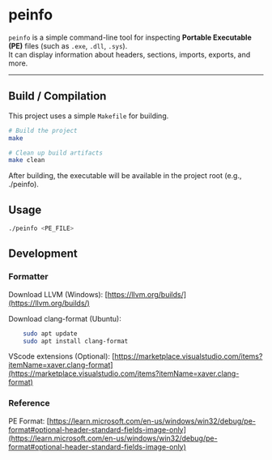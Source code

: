 # peinfo

`peinfo` is a simple command-line tool for inspecting **Portable Executable (PE)** files (such as `.exe`, `.dll`, `.sys`).  
It can display information about headers, sections, imports, exports, and more.


---

## Build / Compilation

This project uses a simple `Makefile` for building.

```bash
# Build the project
make

# Clean up build artifacts
make clean
```

After building, the executable will be available in the project root (e.g., ./peinfo).

## Usage
```sh
./peinfo <PE_FILE>
```

## Development

### Formatter

Download LLVM (Windows): [https://llvm.org/builds/](https://llvm.org/builds/)

Download clang-format (Ubuntu):
```sh
    sudo apt update
    sudo apt install clang-format
```

VScode extensions (Optional): [https://marketplace.visualstudio.com/items?itemName=xaver.clang-format](https://marketplace.visualstudio.com/items?itemName=xaver.clang-format)

### Reference
PE Format: [https://learn.microsoft.com/en-us/windows/win32/debug/pe-format#optional-header-standard-fields-image-only](https://learn.microsoft.com/en-us/windows/win32/debug/pe-format#optional-header-standard-fields-image-only)